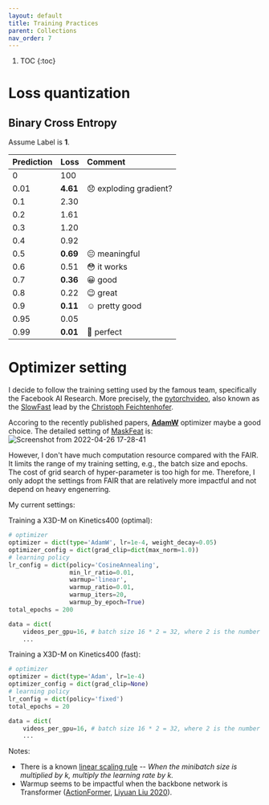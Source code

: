 ```yaml
---
layout: default
title: Training Practices
parent: Collections
nav_order: 7
---
```

1. TOC
{:toc}

# Loss quantization
## Binary Cross Entropy
Assume Label is **1**.

|Prediction |  Loss       | Comment  |
|:----------|:------------|:---------|
|0          |   100       | |
|0.01       |   **4.61**  | :disappointed: exploding gradient? |
|0.1        |   2.30      | |
|0.2        |   1.61      | |
|0.3        |   1.20      | |
|0.4        |   0.92      | |
|0.5        |   **0.69**  | :neutral_face: meaningful |
|0.6        |   0.51      | :flushed: it works |
|0.7        |   **0.36**  | :grinning: good |
|0.8        |   0.22      | :wink: great|
|0.9        |   **0.11**  |:relaxed: pretty good |
|0.95       |   0.05      | |
|0.99       |   **0.01**  |:triumph: perfect |
 
# Optimizer setting

I decide to follow the training setting used by the famous team, specifically the Facebook AI Research. More precisely, the [pytorchvideo](https://github.com/facebookresearch/pytorchvideo/), also known as the [SlowFast](https://github.com/facebookresearch/SlowFast) lead by the [Christoph Feichtenhofer](https://feichtenhofer.github.io/). 

Accoring to the recently published papers, [**AdamW**](https://pytorch.org/docs/stable/generated/torch.optim.AdamW.html#torch.optim.AdamW) optimizer maybe a good choice. The detailed setting of [MaskFeat](https://arxiv.org/abs/2112.09133) is:
![Screenshot from 2022-04-26 17-28-41](https://user-images.githubusercontent.com/42603768/165269127-7e93bf07-f7a4-4259-a8f4-780e5a41877f.png)

However, I don't have much computation resource compared with the FAIR. It limits the range of my training setting, e.g., the batch size and epochs. The cost of grid search of hyper-parameter is too high for me. Therefore, I only adopt the settings from FAIR that are relatively more impactful and not depend on heavy engenerring. 

My current settings:

Training a X3D-M on Kinetics400 (optimal):
```python
# optimizer
optimizer = dict(type='AdamW', lr=1e-4, weight_decay=0.05)
optimizer_config = dict(grad_clip=dict(max_norm=1.0))
# learning policy
lr_config = dict(policy='CosineAnnealing',
                 min_lr_ratio=0.01,
                 warmup='linear',
                 warmup_ratio=0.01,
                 warmup_iters=20,
                 warmup_by_epoch=True)
total_epochs = 200

data = dict(
    videos_per_gpu=16, # batch size 16 * 2 = 32, where 2 is the number of gpus 
    ...
```

Training a X3D-M on Kinetics400 (fast):
```python
# optimizer
optimizer = dict(type='Adam', lr=1e-4)
optimizer_config = dict(grad_clip=None)
# learning policy
lr_config = dict(policy='fixed')
total_epochs = 20

data = dict(
    videos_per_gpu=16, # batch size 16 * 2 = 32, where 2 is the number of gpus 
    ...
```

Notes:
- There is a known [linear scaling rule](https://arxiv.org/abs/1706.02677) -- *When the minibatch size is multiplied by k, multiply the learning rate by k.*
- Warmup seems to be impactful when the backbone network is Transformer ([ActionFormer](https://arxiv.org/abs/2202.07925), [Liyuan Liu 2020](https://arxiv.org/abs/2004.08249)).
